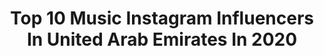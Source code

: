 ---
title: Top 10 Music Instagram Influencers In United Arab Emirates In 2020
description: >-
  Find top music Instagram influencers in United Arab Emirates in 2020. Most popular hashtags: #dubai #summervibes #dubailife.
platform: Instagram
hits: 119
text_top: Discover the top-rated Instagram influencers on inBeat.
text_bottom: Our search engine has 119 Instagram influencers like this in United Arab Emirates for you to collaborate.
profiles:
  - username: "a7mdf_"
    fullname: >-
      Ahmed
    bio: >-
      📧 | Ahmed-fareed@hotmail.com 👨🏽‍✈️ | Pilot 📍 | Dubai,UAE 👻 | A7mdf Shoe Addict • Music Lover • Man United Fan
    location: "United Arab Emirates"
    followers: 47528
    engagement: 706
    commentsToLikes: 0.033408
    id: ckf5s6tchevxp0j23tw6oypg8
    verified: false
    hashtags: "#menswardrobe, #ferragamopf20"
  - username: "qval_director"
    fullname: >-
      Kovalev | Filmmaker Dubai
    bio: >-
      ▫Owner of @qval_film ▪Resident of Dubai 🧐Lifestyle and funny moments ▫commercial/music videos ▪KING OF SAUCE 👑
    location: "United Arab Emirates"
    followers: 21292
    engagement: 536
    commentsToLikes: 0.071688
    id: ck5hhi2438c250i11b98id14x
    verified: false
    hashtags: "#atlaslensco, #red, #dubai, #qval"
  - username: "lilanilottie"
    fullname: >-
      LILANI 🇬🇭
    bio: >-
      1/3 @set.music_ “HOW I FEEL” out now 💘
    location: "United Arab Emirates"
    followers: 27946
    engagement: 544
    commentsToLikes: 0.031648
    id: ck15q6goi1c790i19pblghwww
    verified: false
    hashtags: "#birthdaygirl"
  - username: "vivianhawat"
    fullname: >-
      Vivian Hawat
    bio: >-
      Dubai📍 Virgo ♍️ Comms - L'Oréal Middle East @lorealmiddleeast Delmar and Bella’s mom 👶 🐶 Music lover 🎶 Nutella addict 🍫
    location: "United Arab Emirates"
    followers: 19873
    engagement: 1299
    commentsToLikes: 0.013050
    id: ck15uc8pxmg250i19zh51a8yw
    verified: false
    hashtags: "#summervibes, #happydays, #stayhome, #nodrama"
  - username: "swathi_kriz_nahh"
    fullname: >-
      Swathi Krishna
    bio: >-
      BE BOLD OR ITALIC. NEVER REGULAR😈 Love❤ without limits✨️ 11~April 🎂🎉 Calicut🧡 INDIA🇮🇳 Musical.ly:swazooo😂
    location: "United Arab Emirates"
    followers: 9602
    engagement: 1037
    commentsToLikes: 0.038901
    id: ck9wg94mfsdgz0j78mdiglgk2
    verified: false
    hashtags: "#dubai, #dxb, #adidas, #abudhabi"
  - username: "harpistdubai"
    fullname: >-
      HARYOT | Harpist&Violist
    bio: >-
      🇩🇪 German Harp & Viola Performer 🎵 Studied Music with Distinction 📍 🇦🇹 Austria, Vienna 📩 office@haryot-singh.com
    location: "United Arab Emirates"
    followers: 5498
    engagement: 1405
    commentsToLikes: 0.078161
    id: ck6tygihk3lcj0j71ilq0kjyw
    verified: false
    hashtags: "#livemusic, #dubaiharp, #violin, #harp"
  - username: "myglamgypsy"
    fullname: >-
      Rosh
    bio: >-
      Beauty | Fashion | Travel | Food | Music 📍: Dubai ↔️ Chicago 🔔 DM for Collabs 💌: myglamgypsy@gmail.com
    location: "United Arab Emirates"
    followers: 27578
    engagement: 138
    commentsToLikes: 0.076796
    id: ck0w5yzr8641j0i193jsgznso
    verified: false
    hashtags: "#makeupheaven, #modestclothing, #cuteoutfits, #makeupsquad"
  - username: "djshadowdubai"
    fullname: >-
      DJ Shadow Dubai
    bio: >-
      📌Master of Global Music Collaborations 📌Producer👇 #SlowlySlowly @pitbull❌@gururandhawa #MoveYourBody @duttypaul❌@badboyshah #AajaNiAaja @iambohemia
    location: "United Arab Emirates"
    followers: 462492
    engagement: 186
    commentsToLikes: 0.033974
    id: ck5hcadpxh0cd0i11kc3r4k2b
    verified: true
    hashtags: "#djshadowdubai, #dubainightlife, #dj, #dubailife"
  - username: "lami_lachu"
    fullname: >-
      𝓛𝓪𝓴𝓼𝓱𝓶𝓲 𝓛𝓪𝓬𝓱𝓾𝔃
    bio: >-
      🇦🇪uae🇦🇪mallu 🇮🇳 Model💃🏻no7🎙Arab girl🧕🏻 🔥businessegirl💎still 18 🤨 Single🎀love myself💖 Music addict🎧 Crazines ?itz bor DM for Paid Promotions~
    location: "United Arab Emirates"
    followers: 570208
    engagement: 199
    commentsToLikes: 0.015166
    id: ck15r7jxk6jbs0i19xqzqtvg4
    verified: false
    hashtags: "#gangsterunited, #salsa, #gangstersrunitedkerela, #keraladiaries"
  - username: "saifandsoundofficial"
    fullname: >-
      Saif and Sound
    bio: >-
      I talk and play music for a living! 📧 bookings@saifandsound.com
    location: "United Arab Emirates"
    followers: 30427
    engagement: 158
    commentsToLikes: 0.059343
    id: ck601tqwpg5mq0i1489jxqk4l
    verified: true
    hashtags: "#creativestateme, #quarantinelife, #motivation, #60seconds"
---